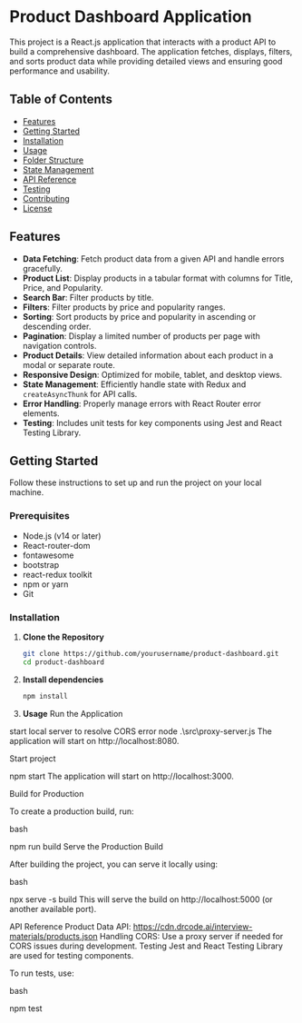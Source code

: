 # Product Dashboard Application

This project is a React.js application that interacts with a product API to build a comprehensive dashboard. The application fetches, displays, filters, and sorts product data while providing detailed views and ensuring good performance and usability.

## Table of Contents

- [Features](#features)
- [Getting Started](#getting-started)
- [Installation](#installation)
- [Usage](#usage)
- [Folder Structure](#folder-structure)
- [State Management](#state-management)
- [API Reference](#api-reference)
- [Testing](#testing)
- [Contributing](#contributing)
- [License](#license)

## Features

- **Data Fetching**: Fetch product data from a given API and handle errors gracefully.
- **Product List**: Display products in a tabular format with columns for Title, Price, and Popularity.
- **Search Bar**: Filter products by title.
- **Filters**: Filter products by price and popularity ranges.
- **Sorting**: Sort products by price and popularity in ascending or descending order.
- **Pagination**: Display a limited number of products per page with navigation controls.
- **Product Details**: View detailed information about each product in a modal or separate route.
- **Responsive Design**: Optimized for mobile, tablet, and desktop views.
- **State Management**: Efficiently handle state with Redux and `createAsyncThunk` for API calls.
- **Error Handling**: Properly manage errors with React Router error elements.
- **Testing**: Includes unit tests for key components using Jest and React Testing Library.

## Getting Started

Follow these instructions to set up and run the project on your local machine.

### Prerequisites

- Node.js (v14 or later)
- React-router-dom
- fontawesome
- bootstrap
- react-redux toolkit
- npm or yarn
- Git

### Installation

1. **Clone the Repository**

   ```bash
   git clone https://github.com/yourusername/product-dashboard.git
   cd product-dashboard

2. **Install dependencies**

    ```bash
    npm install


3. **Usage**
Run the Application

start local server to resolve CORS error
node .\src\proxy-server.js
The application will start on http://localhost:8080.

Start project 

npm start
The application will start on http://localhost:3000.

Build for Production

To create a production build, run:

bash

npm run build
Serve the Production Build

After building the project, you can serve it locally using:

bash

npx serve -s build
This will serve the build on http://localhost:5000 (or another available port).

API Reference
Product Data API: https://cdn.drcode.ai/interview-materials/products.json
Handling CORS: Use a proxy server if needed for CORS issues during development.
Testing
Jest and React Testing Library are used for testing components.

To run tests, use:

bash

npm test

